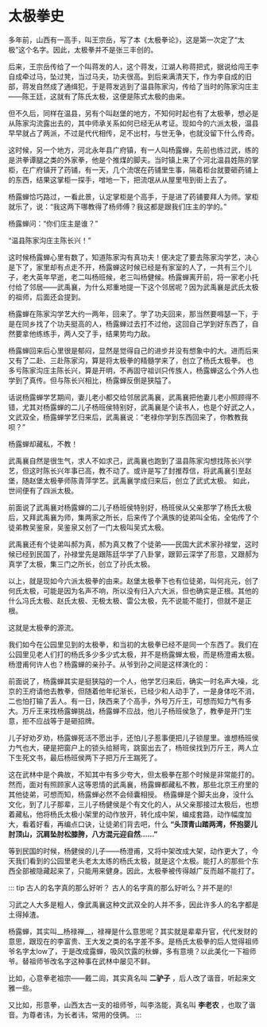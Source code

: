 # 太极拳史

多年前，山西有一高手，叫王宗岳，写了本《太极拳论》，这是第一次定了“太极”这个名字。因此，太极拳并不是张三丰创的。

后来，王宗岳传给了一个叫蒋发的人，这个蒋发，江湖人称蒋把式，据说给闯王李自成牵过马，坠过凳，当过马夫，功夫很高。到后来满清天下，作为李自成的旧部，蒋发自然成了通缉犯，于是蒋发逃到了温县陈家沟，传给了当时的陈家沟庄主——陈王廷，这就有了陈氏太极，这便是陈式太极的由来。

但不久后，同样在温县，另有个叫赵堡的地方，不知何时起也有了太极拳，想必是从陈家沟流露出去的，其中师承关系如何已经无从考证。现如今的六派太极，温县早早就占了两派，不过是代代相传，足不出村，与世无争，也就没留下什么传奇。

这时候，另一个地方，河北永年县广府镇，有一人叫杨露蝉，先前也练过武，练的是洪拳谭腿之类的外家拳，他是个推煤的脚夫。当时镇上来了个河北温县姓陈的掌柜，在广府镇开了药铺，有一天，几个流氓在药铺里生事，隔着柜台就要砸药铺上的东西，结果这掌柜一探手，噌地一下，把流氓从从屋里甩到街上去了。

杨露蝉恰巧路过，一看此景，认定掌柜是个高手，于是进了药铺要拜人为师。掌柜就乐了，说：“我这两下哪教得了杨师傅？我这都是跟我们庄主的学的。”

杨露蝉问：“你们庄主是谁？”

“温县陈家沟庄主陈长兴！”

这时候杨露蝉心里有数了，知道陈家沟有真功夫！便决定了要去陈家沟学艺，决心是下了，家里却有点走不开，杨露蝉这时候已经是有家室的人了，一共有三个儿子，老大英年早逝，老二叫杨班候，老三叫杨健候。杨露蝉离开前，将一家老小托付给了邻居——武禹襄，为什么郑重地提一下这个邻居呢？因为武禹襄是武氏太极的祖师，后面还会提到。

杨露蝉在陈家沟学艺大约一两年，回来了。学了功夫回来，那当然要嘚瑟一下，于是在同乡找了个功夫挺高的人，杨露蝉过去打不过他，这回自己学到好东西了，自然要拿他练练手，两人交了手，结果势均力敌。

杨露蝉回来后心里很是郁闷，显然是觉得自己的进步并没有想象中的大。进而后来又有了二赴、三赴陈家沟，算是将太极拳的精髓学来了，创立了杨氏太极拳。
也多亏陈家沟庄主陈长兴，算是开明，不再固守祖训只传族人，杨露蝉这么个外人也学到了真传。但与陈长兴相比，杨露蝉反倒是狭隘了。

话说杨露蝉学艺期间，妻儿老小都交给邻居武禹襄，武禹襄把他妻儿老小照顾得不错，尤其对杨露蝉的二儿子杨班侯特别好，武禹襄是个读书人，也是个好武之人，文武双全，杨露蝉学艺归来后，武禹襄说：“老禄你学到东西回来了，你教教我呗？”

杨露蝉却藏私，不教！

武禹襄自然是很生气，求人不如求己，武禹襄也跑到了温县陈家沟想找陈长兴学艺，但这时陈长兴年事已高，教不动了。或许是写了封推荐信，将武禹襄引至赵堡，随赵堡太极拳师陈青萍学艺。武禹襄学成归来后，创立了武式太极。
如此，世间便有了四派太极。

前面说了武禹襄对杨露蝉的二儿子杨班侯特别好，杨班侯从父亲那学了杨氏太极后，又拜武禹襄为师，集两家之所长，后来传了个满族的徒弟叫全佑，全佑传了个徒弟教吴鉴泉，吴鉴泉又创了一门太极叫吴式太极。

武禹襄还有个徒弟叫郝为真，郝为真又教了个徒弟——民国大武术家孙禄堂，这时候已经到民国了，孙禄堂先是跟陈廷华学了八卦掌，跟郭云深学了形意，又跟郝为真学了太极，集三门之所长，创立了孙氏太极。

以上，就是现如今六派太极拳的由来。赵堡太极拳下也有位徒弟，叫何兆元，创了何氏太极，可能是因为名声不响，所以没有归入六大派，但也确实是正根。其他的什么冯氏太极、赵氏太极、无极太极、雷公太极，先不说能不能打，但就不是正根。

这就是太极拳的源流。

我们如今在公园里见到的太极拳，和当初的太极拳已经不是同一个东西了。我们在公园里见老人们打的杨氏多少多少式太极，并不是杨露蝉太极，而是杨澄甫太极。杨澄甫何许人也？杨露蝉的亲孙子。从爷到孙之间是这样演化的：

前面说了，杨露蝉其实是挺狭隘的一个人，他学艺归来后，确实一时名声大噪，北京的王府请他去教拳，但随着他年纪渐长，已经少和人动手了，一是身体吃不消，二也怕打输了丢人。有一日，陕西来了个高手，外号万斤王，可想而知力气有多大。万斤王来找杨露蝉挑战，杨露蝉不应战，他儿子杨班侯急了，教拳是开门生意，拒不应战等于是砸招牌。

儿子好劝歹劝，杨露蝉死活不愿出手，还怕儿子惹事便把儿子锁屋里。谁想杨班侯力气也大，硬是把窗户上的锁头给掰弯，跳窗出去了，杨班侯找到万斤王，两人立下生死文书，最后杨班侯两下子把万斤王踹死了。

这在武林中是个典故，不知其中有多少夸大，但太极拳在那个时候是非常能打的。然而，面对有照顾家人这等恩情的武禹襄，杨露蝉都藏私不教，那些北京王府里的其他徒弟，可想而知，杨露蝉必然不会倾囊相授。
杨露蝉是个脚夫出身，没什么文化，到了儿子那辈，三儿子杨健侯是个有文化的人，从父亲那接过太极后，也想着藏私，他将杨氏太极小架里的动作放开，转化成中架，编成套路，动作幅度加大，看着好看，再编点口诀，让徒弟们背去吧，什么 __“头顶青山踏两湾，怀抱婴儿肘顶山，沉肩坠肘松膝胯，八方混元迎自然……”__

等到民国的时候，杨健侯的儿子——杨澄甫，又将中架改成大架，动作更大了，今天我们看到的公园里老头老太太练的杨氏太极，就是这个太极。能打人的那些个东西全部被隐藏起来了，只能用来健身。因此，太极拳被传得越广反而越不能打了。

::: tip 古人的名字真的那么好听？
古人的名字真的那么好听么？并不是的!

习武之人大多是粗人，像武禹襄这种文武双全的人并不多，因此许多人的名字都是土得掉渣。

杨露蝉，其实叫__杨禄禅__，禄禅是什么意思呢？其实就是辈辈升官，代代发财的意思，跟现在的李富贵、王大发之类的名字差不多。是杨氏太极拳的后人觉得祖师爷名字太low了，于是改成露蝉，吸风饮露的秋蝉，多有意境？以此美化一下祖师爷。替祖师爷改名字这种事在武林中屡见不鲜。

比如，心意拳老祖宗——戴二闾，其实真名叫 __二驴子__ ，后人改了谐音，听起来文雅一些。

又比如，形意拳，山西太古一支的祖师爷，叫李洛能，真名叫 __李老农__ ，也取了谐音。为尊者讳，为长者讳，常用的伎俩。
:::
